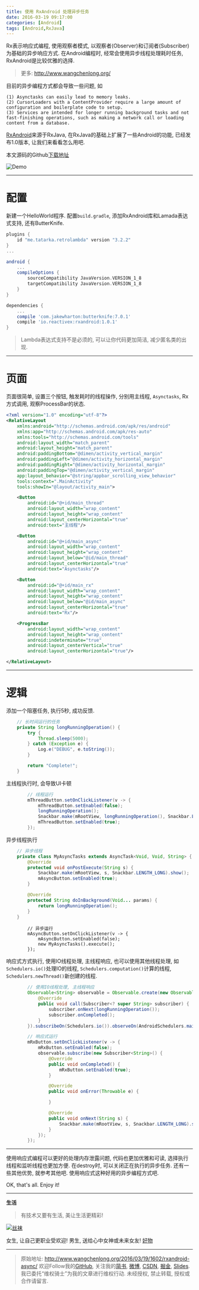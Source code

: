 ```yaml
---
title: 使用 RxAndroid 处理异步任务
date: 2016-03-19 09:17:00
categories: [Android]
tags: [Android,RxJava]
---
```


Rx表示响应式编程, 使用观察者模式, 以观察者(Observer)和订阅者(Subscriber)为基础的异步响应方式. 在Android编程时, 经常会使用异步线程处理耗时任务, RxAndroid是比较优雅的选择. 

<!-- more -->
> 更多: http://www.wangchenlong.org/

目前的异步编程方式都会导致一些问题, 如
```
(1) Asynctasks can easily lead to memory leaks.
(2) CursorLoaders with a ContentProvider require a large amount of configuration and boilerplate code to setup.
(3) Services are intended for longer running background tasks and not fast-finishing operations, such as making a network call or loading content from a database.
```

[RxAndroid](https://github.com/ReactiveX/RxAndroid)来源于RxJava, 在RxJava的基础上扩展了一些Android的功能, 已经发布1.0版本, 让我们来看看怎么用吧.

本文源码的Github[下载地址](https://github.com/SpikeKing/TestRxAndroidSample)

![Demo](rxandroid-async/rxandroid-demo.png)

---

# 配置

新建一个HelloWorld程序. 配置``build.gradle``, 添加RxAndroid库和Lamada表达式支持, 还有ButterKnife.
```gradle
plugins {
    id "me.tatarka.retrolambda" version "3.2.2"
}
...

android {
    ...
    compileOptions {
        sourceCompatibility JavaVersion.VERSION_1_8
        targetCompatibility JavaVersion.VERSION_1_8
    }
}

dependencies {
    ...
    compile 'com.jakewharton:butterknife:7.0.1'
    compile 'io.reactivex:rxandroid:1.0.1'
}
```

> Lambda表达式支持不是必须的, 可以让你代码更加简洁, 减少匿名类的出现.

---

# 页面

页面很简单, 设置三个按钮, 触发耗时的线程操作, 分别用主线程, ``Asynctasks``, Rx方式调用, 观察ProcessBar的状态.

```xml
<?xml version="1.0" encoding="utf-8"?>
<RelativeLayout
    xmlns:android="http://schemas.android.com/apk/res/android"
    xmlns:app="http://schemas.android.com/apk/res-auto"
    xmlns:tools="http://schemas.android.com/tools"
    android:layout_width="match_parent"
    android:layout_height="match_parent"
    android:paddingBottom="@dimen/activity_vertical_margin"
    android:paddingLeft="@dimen/activity_horizontal_margin"
    android:paddingRight="@dimen/activity_horizontal_margin"
    android:paddingTop="@dimen/activity_vertical_margin"
    app:layout_behavior="@string/appbar_scrolling_view_behavior"
    tools:context=".MainActivity"
    tools:showIn="@layout/activity_main">

    <Button
        android:id="@+id/main_thread"
        android:layout_width="wrap_content"
        android:layout_height="wrap_content"
        android:layout_centerHorizontal="true"
        android:text="主线程"/>

    <Button
        android:id="@+id/main_async"
        android:layout_width="wrap_content"
        android:layout_height="wrap_content"
        android:layout_below="@id/main_thread"
        android:layout_centerHorizontal="true"
        android:text="Asynctasks"/>

    <Button
        android:id="@+id/main_rx"
        android:layout_width="wrap_content"
        android:layout_height="wrap_content"
        android:layout_below="@id/main_async"
        android:layout_centerHorizontal="true"
        android:text="Rx"/>

    <ProgressBar
        android:layout_width="wrap_content"
        android:layout_height="wrap_content"
        android:indeterminate="true"
        android:layout_centerVertical="true"
        android:layout_centerHorizontal="true"/>

</RelativeLayout>
```

---

# 逻辑

添加一个阻塞任务, 执行5秒, 成功反馈.
```java
    // 长时间运行的任务
    private String longRunningOperation() {
        try {
            Thread.sleep(5000);
        } catch (Exception e) {
            Log.e("DEBUG", e.toString());
        }

        return "Complete!";
    }
```

主线程执行时, 会导致UI卡顿
```java
        // 线程运行
        mThreadButton.setOnClickListener(v -> {
            mThreadButton.setEnabled(false);
            longRunningOperation();
            Snackbar.make(mRootView, longRunningOperation(), Snackbar.LENGTH_LONG).show();
            mThreadButton.setEnabled(true);
        });
```

异步线程执行
```java
    // 异步线程
    private class MyAsyncTasks extends AsyncTask<Void, Void, String> {
        @Override
        protected void onPostExecute(String s) {
            Snackbar.make(mRootView, s, Snackbar.LENGTH_LONG).show();
            mAsyncButton.setEnabled(true);
        }

        @Override
        protected String doInBackground(Void... params) {
            return longRunningOperation();
        }
    }
```
```
        // 异步运行
        mAsyncButton.setOnClickListener(v -> {
            mAsyncButton.setEnabled(false);
            new MyAsyncTasks().execute();
        });
```
响应式方式执行, 使用IO线程处理, 主线程响应, 也可以使用其他线程处理, 如``Schedulers.io()``处理IO的线程, ``Schedulers.computation()``计算的线程, ``Schedulers.newThread()``新创建的线程.
```java
        // 使用IO线程处理, 主线程响应
        Observable<String> observable = Observable.create(new Observable.OnSubscribe<String>() {
            @Override
            public void call(Subscriber<? super String> subscriber) {
                subscriber.onNext(longRunningOperation());
                subscriber.onCompleted();
            }
        }).subscribeOn(Schedulers.io()).observeOn(AndroidSchedulers.mainThread());

        // 响应式运行
        mRxButton.setOnClickListener(v -> {
            mRxButton.setEnabled(false);
            observable.subscribe(new Subscriber<String>() {
                @Override
                public void onCompleted() {
                    mRxButton.setEnabled(true);
                }

                @Override
                public void onError(Throwable e) {

                }

                @Override
                public void onNext(String s) {
                    Snackbar.make(mRootView, s, Snackbar.LENGTH_LONG).show();
                }
            });
        });
```

---

使用响应式编程可以更好的处理内存泄露问题, 代码也更加优雅和可读, 选择执行线程和监听线程也更加方便. 在destroy时, 可以关闭正在执行的异步任务. 还有一些其他优势, 就参考其他吧. 使用响应式这种好用的异步编程方式吧.

OK, that's all. Enjoy it!

---

**生活**

> 有技术又要有生活, 美让生活更精彩!

[![丝袜](http://7xrsre.com1.z0.glb.clouddn.com/spike-ad-girl-socks-5.jpg)](http://s.click.taobao.com/t?e=m%3D2%26s%3DTYLUofq4cjccQipKwQzePOeEDrYVVa64K7Vc7tFgwiHjf2vlNIV67jsEMve3TkQ%2BkJM98MoZX0h1lK%2FY7wPaoHeQQxhDmA6IAe67oaxDEWp4DvOxtwmul9%2FGdv92tjhODzB9iHgNH%2FDUH0CQmlmN08YMXU3NNCg%2F&pvid=12_117.73.144.43_332_1458433143248)

女生, 让自己更职业受欢迎! 男生, 送给心中女神或未来女友! [好物](http://s.click.taobao.com/t?e=m%3D2%26s%3DTYLUofq4cjccQipKwQzePOeEDrYVVa64K7Vc7tFgwiHjf2vlNIV67jsEMve3TkQ%2BkJM98MoZX0h1lK%2FY7wPaoHeQQxhDmA6IAe67oaxDEWp4DvOxtwmul9%2FGdv92tjhODzB9iHgNH%2FDUH0CQmlmN08YMXU3NNCg%2F&pvid=12_117.73.144.43_332_1458433143248)

---

> 原始地址: 
> http://www.wangchenlong.org/2016/03/19/1602/rxandroid-async/
> 欢迎Follow我的[GitHub](https://github.com/SpikeKing), 关注我的[简书](http://www.jianshu.com/users/e2b4dd6d3eb4/latest_articles), [微博](http://weibo.com/u/2852941392), [CSDN](http://blog.csdn.net/caroline_wendy), [掘金](http://gold.xitu.io/#/user/56de98c2f3609a005442ec58), [Slides](https://slides.com/spikeking). 
> 我已委托“维权骑士”为我的文章进行维权行动. 未经授权, 禁止转载, 授权或合作请留言.



